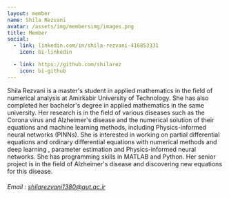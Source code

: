 ```yaml
---
layout: member
name: Shila Rezvani
avatar: /assets/img/membersimg/images.png
title: Member
social:
  - link: linkedin.com/in/shila-rezvani-416853331
    icon: bi-linkedin

  - link: https://github.com/shilarez
    icon: bi-github
---
```


Shila Rezvani is a master's student in applied mathematics in the field of numerical analysis at Amirkabir University of Technology. She has also completed her bachelor's degree in applied mathematics in the same university. Her research is in the field of various diseases such as the Corona virus and Alzheimer's disease and the numerical solution of their equations and machine learning methods, including Physics-informed neural networks (PINNs). She is interested in working on partial differential equations and ordinary differential equations with numerical methods and deep learning , parameter estimation and Physics-informed neural networks. She has programming skills in MATLAB and Python. Her senior project is in the field of Alzheimer's disease and discovering new equations for this disease.

###### Email : shilarezvani1380@aut.ac.ir
